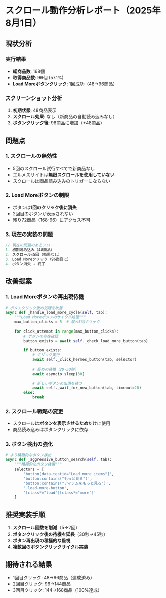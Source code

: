 # スクロール動作分析レポート（2025年8月1日）

## 現状分析

### 実行結果
- **総商品数**: 168個
- **取得商品数**: 96個 (57.1%)
- **Load Moreボタンクリック**: 1回成功（48→96商品）

### スクリーンショット分析
1. **初期状態**: 48商品表示
2. **スクロール効果**: なし（新商品の自動読み込みなし）
3. **ボタンクリック後**: 96商品に増加（+48商品）

## 問題点

### 1. スクロールの無効性
- 5回のスクロール試行すべてで新商品なし
- エルメスサイトは**無限スクロールを使用していない**
- スクロールは商品読み込みのトリガーにならない

### 2. Load Moreボタンの制限
- ボタンは**1回のクリック後に消失**
- 2回目のボタンが表示されない
- 残り72商品（168-96）にアクセス不可

### 3. 現在の実装の問題
```javascript
// 現在の問題のあるフロー
1. 初期読み込み（48商品）
2. スクロール×5回（効果なし）
3. Load Moreクリック（96商品に）
4. ボタン消失 → 終了
```

## 改善提案

### 1. Load Moreボタンの再出現待機
```python
# ボタンクリック後の処理を改善
async def _handle_load_more_cycle(self, tab):
    """Load Moreボタンのサイクル処理"""
    max_button_clicks = 5  # 最大5回クリック
    
    for click_attempt in range(max_button_clicks):
        # ボタンの存在確認
        button_exists = await self._check_load_more_button(tab)
        
        if button_exists:
            # クリック実行
            await self._click_hermes_button(tab, selector)
            
            # 長めの待機（20-30秒）
            await asyncio.sleep(30)
            
            # 新しいボタンの出現を待つ
            await self._wait_for_new_button(tab, timeout=20)
        else:
            break
```

### 2. スクロール戦略の変更
- スクロールは**ボタンを表示させるため**だけに使用
- 商品読み込みはボタンクリックに依存

### 3. ボタン検出の強化
```python
# より積極的なボタン検出
async def _aggressive_button_search(self, tab):
    """積極的なボタン検索"""
    selectors = [
        'button[data-testid="Load more items"]',
        'button:contains("もっと見る")',
        'button:contains("アイテムをもっと見る")',
        '.load-more-button',
        '[class*="load"][class*="more"]'
    ]
```

## 推奨実装手順

1. **スクロール回数を削減**（5→2回）
2. **ボタンクリック後の待機を延長**（30秒→45秒）
3. **ボタン再出現の積極的な監視**
4. **複数回のボタンクリックサイクル実装**

## 期待される結果
- 1回目クリック: 48→96商品（達成済み）
- 2回目クリック: 96→144商品
- 3回目クリック: 144→168商品（100%達成）